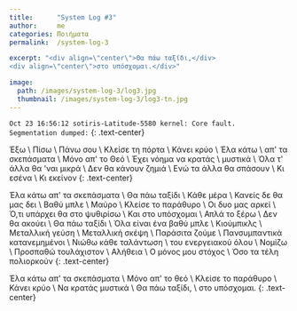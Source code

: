 ```yaml
---
title:      "System Log #3"
author:     me
categories: Ποιήματα
permalink:  /system-log-3

excerpt: "<div align=\"center\">Θα πάω ταξίδι,</div>
<div align=\"center\">στο υπόσχομαι.</div>"

image:
  path: /images/system-log-3/log3.jpg
  thumbnail: /images/system-log-3/log3-tn.jpg
---
```


<code>Oct 23 16:56:12 sotiris-Latitude-5580 kernel: Core fault. Segmentation dumped:</code>
{: .text-center}

Έξω \\
Πίσω \\
Πάνω σου \\
Κλείσε τη πόρτα \\
Κάνει κρύο \\
Έλα κάτω \\
απ' τα σκεπάσματα \\
Μόνο απ' το Θεό \\
Έχει νόημα να κρατάς \\
μυστικά \\
Όλα τ' άλλα θα 'ναι μικρά \\
Δεν θα κάνουν ζημιά \\
Ενώ τα άλλα θα σπάσουν \\
Κι εσένα \\
Κι εκείνον
{: .text-center}

Έλα κάτω απ' τα σκεπάσματα \\
Θα πάω ταξίδι \\
Κάθε μέρα \\
Κανείς δε θα μας δει \\
Βαθύ μπλε \\
Μαύρο \\
Κλείσε το παράθυρο \\
Οι δυο μας αρκεί \\
Ό,τι υπάρχει θα στο ψυθιρίσω \\
Και στο υπόσχομαι \\
Απλά το ξέρω \\
Δεν θα ακούει \\
Θα πάω ταξίδι \\
Όλα είναι ένα βαθύ μπλε \\
Κιούμπικλς \\
Μεταλλική γεύση \\
Μεταλλική σκέψη \\
Παράσιτα ζούμε \\
Πανσυμπαντικά κατανεμημένοι \\
Νιώθω κάθε ταλάντωση \\
του ενεργειακού όλου \\
Νομίζω \\
Προσπαθώ τουλάχιστον \\
Αλήθεια \\
Ο μόνος μου στόχος \\
Όσο τα τέλη πολιορκούν
{: .text-center}

Έλα κάτω απ' τα σκεπάσματα \\
Μόνο απ' το θεό \\
Κλείσε το παράθυρο \\
Κάνει κρύο \\
Να κρατάς μυστικά \\
Θα πάω ταξίδι, \\
στο υπόσχομαι.
{: .text-center}
